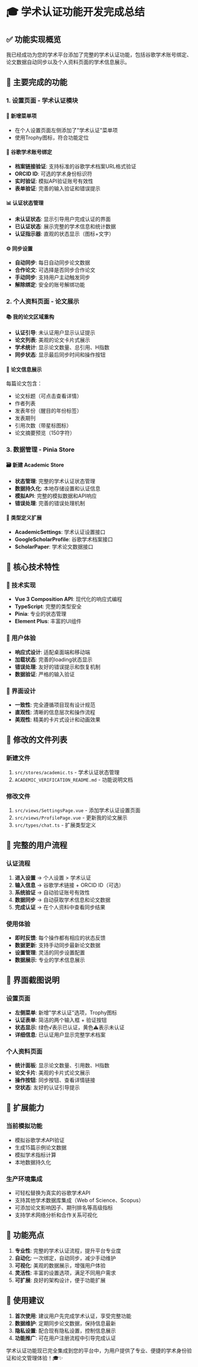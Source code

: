 # 🎓 学术认证功能开发完成总结

## ✅ 功能实现概览

我已经成功为您的学术平台添加了完整的学术认证功能，包括谷歌学术账号绑定、论文数据自动同步以及个人资料页面的学术信息展示。

## 🚀 主要完成的功能

### 1. **设置页面 - 学术认证模块**

#### 📍 新增菜单项
- 在个人设置页面左侧添加了"学术认证"菜单项
- 使用Trophy图标，符合功能定位

#### 🔗 谷歌学术账号绑定
- **档案链接验证**: 支持标准的谷歌学术档案URL格式验证
- **ORCID ID**: 可选的学术身份标识符
- **实时验证**: 模拟API验证账号有效性
- **表单验证**: 完善的输入验证和错误提示

#### 📊 认证状态管理
- **未认证状态**: 显示引导用户完成认证的界面
- **已认证状态**: 展示完整的学术信息和统计数据
- **认证指示器**: 直观的状态显示（图标+文字）

#### ⚙️ 同步设置
- **自动同步**: 每日自动同步论文数据
- **合作论文**: 可选择是否同步合作论文
- **手动同步**: 支持用户主动触发同步
- **解除绑定**: 安全的账号解绑功能

### 2. **个人资料页面 - 论文展示**

#### 📚 我的论文区域重构
- **认证引导**: 未认证用户显示认证提示
- **论文列表**: 美观的论文卡片式展示
- **学术统计**: 显示论文数量、总引用、H指数
- **同步状态**: 显示最后同步时间和操作按钮

#### 🎨 论文信息展示
每篇论文包含：
- 论文标题（可点击查看详情）
- 作者列表
- 发表年份（醒目的年份标签）
- 发表期刊
- 引用次数（带星标图标）
- 论文摘要预览（150字符）

### 3. **数据管理 - Pinia Store**

#### 🗃️ 新建 Academic Store
- **状态管理**: 完整的学术认证状态管理
- **数据持久化**: 本地存储设置和认证信息
- **模拟API**: 完整的模拟数据和API响应
- **错误处理**: 完善的错误处理机制

#### 📝 类型定义扩展
- **AcademicSettings**: 学术认证设置接口
- **GoogleScholarProfile**: 谷歌学术档案接口
- **ScholarPaper**: 学术论文数据接口

## 🎯 核心技术特性

### 🔧 技术实现
- **Vue 3 Composition API**: 现代化的响应式编程
- **TypeScript**: 完整的类型安全
- **Pinia**: 专业的状态管理
- **Element Plus**: 丰富的UI组件

### 📱 用户体验
- **响应式设计**: 适配桌面端和移动端
- **加载状态**: 完善的loading状态显示
- **错误处理**: 友好的错误提示和恢复机制
- **数据验证**: 严格的输入验证

### 🎨 界面设计
- **一致性**: 完全遵循项目现有设计规范
- **直观性**: 清晰的信息层次和操作流程
- **美观性**: 精美的卡片式设计和动画效果

## 📁 修改的文件列表

### 新建文件
1. `src/stores/academic.ts` - 学术认证状态管理
2. `ACADEMIC_VERIFICATION_README.md` - 功能说明文档

### 修改文件
1. `src/views/SettingsPage.vue` - 添加学术认证设置页面
2. `src/views/ProfilePage.vue` - 更新我的论文展示
3. `src/types/chat.ts` - 扩展类型定义

## 🔄 完整的用户流程

### 认证流程
1. **进入设置** → 个人设置 > 学术认证
2. **输入信息** → 谷歌学术链接 + ORCID ID（可选）
3. **系统验证** → 自动验证账号有效性
4. **数据同步** → 自动获取学术信息和论文数据
5. **完成认证** → 在个人资料中查看同步结果

### 使用体验
- **即时反馈**: 每个操作都有相应的状态反馈
- **数据更新**: 支持手动同步最新论文数据
- **设置管理**: 灵活的同步设置配置
- **数据展示**: 专业的学术信息展示

## 🎨 界面截图说明

### 设置页面
- **左侧菜单**: 新增"学术认证"选项，Trophy图标
- **认证表单**: 简洁的两个输入框 + 验证按钮
- **状态显示**: 绿色√表示已认证，黄色⚠表示未认证
- **详细信息**: 已认证用户显示完整学术档案

### 个人资料页面
- **统计面板**: 显示论文数量、引用数、H指数
- **论文卡片**: 美观的卡片式论文展示
- **操作按钮**: 同步按钮、查看详情链接
- **空状态**: 友好的认证引导提示

## 🔮 扩展能力

### 当前模拟功能
- 模拟谷歌学术API验证
- 生成15篇示例论文数据
- 模拟学术指标计算
- 本地数据持久化

### 生产环境集成
- 可轻松替换为真实的谷歌学术API
- 支持其他学术数据库集成（Web of Science、Scopus）
- 可添加论文影响因子、期刊排名等高级指标
- 支持学术网络分析和合作关系可视化

## 🎉 功能亮点

1. **专业性**: 完整的学术认证流程，提升平台专业度
2. **自动化**: 一次绑定，自动同步，减少手动维护
3. **可视化**: 美观的数据展示，增强用户体验
4. **灵活性**: 丰富的设置选项，满足不同用户需求
5. **可扩展**: 良好的架构设计，便于功能扩展

## 🚀 使用建议

1. **首次使用**: 建议用户先完成学术认证，享受完整功能
2. **数据维护**: 定期同步论文数据，保持信息最新
3. **隐私设置**: 配合现有隐私设置，控制信息展示
4. **功能推广**: 可在用户注册流程中引导完成认证

学术认证功能现已完全集成到您的平台中，为用户提供了专业、便捷的学术身份验证和论文管理体验！🎓✨